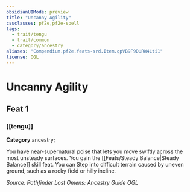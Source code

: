 ```yaml
---
obsidianUIMode: preview
title: "Uncanny Agility"
cssclasses: pf2e,pf2e-spell
tags:
  - trait/tengu
  - trait/common
  - category/ancestry
aliases: "Compendium.pf2e.feats-srd.Item.qpVB9F9DURW4Lti1"
license: OGL
---
```

# Uncanny Agility
## Feat 1
### [[tengu]]

**Category** ancestry; 




You have near-supernatural poise that lets you move swiftly across the most unsteady surfaces. You gain the [[Feats/Steady Balance|Steady Balance]] skill feat. You can Step into difficult terrain caused by uneven ground, such as a rocky field or hilly incline.

*Source: Pathfinder Lost Omens: Ancestry Guide*
*OGL*